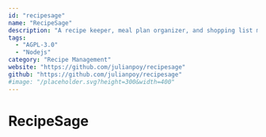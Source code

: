 ```yaml
---
id: "recipesage"
name: "RecipeSage"
description: "A recipe keeper, meal plan organizer, and shopping list manager that can import recipes directly from any URL."
tags:
  - "AGPL-3.0"
  - "Nodejs"
category: "Recipe Management"
website: "https://github.com/julianpoy/recipesage"
github: "https://github.com/julianpoy/recipesage"
#image: "/placeholder.svg?height=300&width=400"
---
```


# RecipeSage
